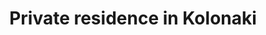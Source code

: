 ---
layout: project.hbs
key: residence-in-kolonaki
title: Private residence in Kolonaki
category: Residential
designers: Gkyzi Nefeli, Makri Chrysi
photography: Roufopoulou Ioanna
pdate: May.2021
og: true
hasVideo: true
videoUrl: https://player.vimeo.com/video/621495333
description:
- "The refined charm of Kolonaki square meets the art of mid-century design in the latest project of Babatchas Design Studio. In the heart of Athens' most cosmopolitan neighbourhood and just a few meters away from the Museum of Cycladic Art, one can locate the 1950s apartment, recently renovated by Babatchas Design Studio. The architectural dialect as well as the building’s unique art deco aesthetics formed the design team’s inspiration, who were challenged to combine the building’s exceptional image with the owners’ deep appreciation of mid-century design. Distinctive architectural elements of the existing space, such as the oak floors with the herringbone technique and the surrounding boarder, were preserved during the renovation. The impressive panelled doors that separated the entrance hall from the living room and the old office space were also integrated in the architectural design of Babatchas Design Studio. Selected materials such as natural kurasani were then used on the walls, serving as an element that gives special depth to light-coloured surfaces."
- "The apartment’s functional operation also played a primary part in the design project, as natural light was limited for most of the rooms in the apartment. In order to serve the needs of a large family as well as to highlight the possibility of managing the apartment as a prime Airbnb, making the most of natural light - especially in the areas of interaction – became a necessity. Thus, the sleeping areas and the bathrooms were placed in the darkest parts of the house, while interior skylights were used to channel natural light into all areas."
- "Finally, hidden storage spaces and passages such as walk-through closets made of wicker leading to a \"secret\" bathroom create a mysterious, theatrical atmosphere accentuated by the architectural lighting. The selection of furniture and design objects was influenced by the owners’ significant admiration of classic 50s pieces. The final outcome includes a collection of design objects from different parts of the world: the classic Eero Saarinen table made of Arabesquato marble was combined with authentic Henry W. Klein chairs from a second-hand shop in the Netherlands. The TV console is made by a Portuguese craftsman and follows a classic 60s design norm. Finally, the kitchen was designed following a constructive aesthetic line to match the open plan living-dining area. Materials such as volcanic marble, oak wood, black metal sheet, Viennese mats and crumpled Yutes linen were combined with selected works of art and ceramic sculptures in order to complete a perfectly well – balanced, calming aesthetic result."
photos:
- "001.jpg"
- "002.jpg"
- "003.jpg"
- "004-005.jpg"
- "006.jpg"
- "007.jpg"
- "008-015.jpg"
- "009.jpg"
- "011-014.jpg"
- "012.jpg"
- "013-016.jpg"
- "017-7545.jpg"
- "018.jpg"
- "019.jpg"
- "020.jpg"
- "021.jpg"
- "022.jpg"
- "023.jpg"
- "024.jpg"
- "025-027.jpg"
- "026.jpg"
- "028.jpg"
- "029-032.jpg"
- "032.jpg"
---